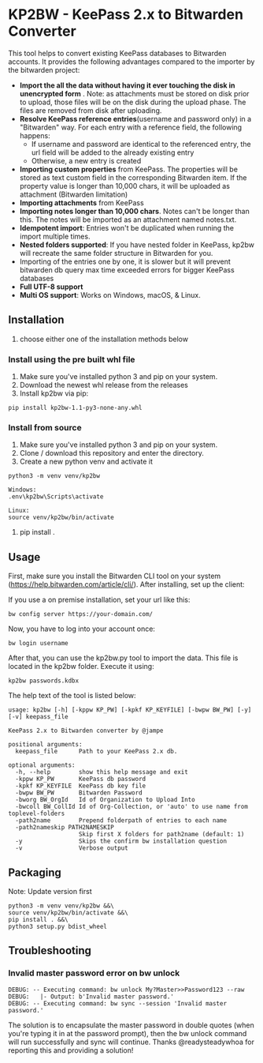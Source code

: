 # KP2BW - KeePass 2.x to Bitwarden Converter

This tool helps to convert existing KeePass databases to Bitwarden accounts. It provides the following advantages compared to the importer by the bitwarden project:

* **Import the all the data without having it ever touching the disk in unencrypted form** . Note: as attachments must be stored on disk prior to upload, those files will be on the disk during the upload phase. The files are removed from disk after uploading.
* **Resolve KeePass reference entries**(username and password only) in a "Bitwarden" way. For each entry with a reference field, the following happens:
  * If username and password are identical to the referenced entry, the url field will be added to the already existing entry
  * Otherwise, a new entry is created
* **Importing custom properties** from KeePass. The properties will be stored as text custom field in the corresponding Bitwarden item. If the property value is longer than 10,000 chars, it will be uploaded as attachment (Bitwarden limitation)
* **Importing attachments** from KeePass
* **Importing notes longer than 10,000 chars**. Notes can't be longer than this. The notes will be imported as an attachment named notes.txt.
* **Idempotent import**: Entries won't be duplicated when running the import multiple times.
* **Nested folders supported**: If you have nested folder in KeePass, kp2bw will recreate the same folder structure in Bitwarden for you.
* Importing of the entries one by one, it is slower but it will prevent bitwarden db query max time exceeded errors for bigger KeePass databases
* **Full UTF-8 support**
* **Multi OS support**: Works on Windows, macOS, & Linux.

## Installation
1) choose either one of the installation methods below

### Install using the pre built whl file
1) Make sure you've installed python 3 and pip on your system.
1) Download the newest whl release from the releases
1) Install kp2bw via pip:
  ```
  pip install kp2bw-1.1-py3-none-any.whl
  ```

### Install from source
1) Make sure you've installed python 3 and pip on your system.
1) Clone / download this repository and enter the directory.
1) Create a new python venv and activate it
  ```
  python3 -m venv venv/kp2bw

  Windows:
  .env\kp2bw\Scripts\activate
  
  Linux:
  source venv/kp2bw/bin/activate
  ```
1) pip install .

## Usage
First, make sure you install the Bitwarden CLI tool on your system (https://help.bitwarden.com/article/cli/). After installing, set up the client:

If you use a on premise installation, set your url like this:
```
bw config server https://your-domain.com/
```

Now, you have to log into your account once:
```
bw login username
```

After that, you can use the kp2bw.py tool to import the data. This file is located in the kp2bw folder. Execute it using:
```
kp2bw passwords.kdbx
```

The help text of the tool is listed below:
```
usage: kp2bw [-h] [-kppw KP_PW] [-kpkf KP_KEYFILE] [-bwpw BW_PW] [-y] [-v] keepass_file

KeePass 2.x to Bitwarden converter by @jampe

positional arguments:
  keepass_file      Path to your KeePass 2.x db.

optional arguments:
  -h, --help        show this help message and exit
  -kppw KP_PW       KeePass db password
  -kpkf KP_KEYFILE  KeePass db key file
  -bwpw BW_PW       Bitwarden Password
  -bworg BW_OrgId   Id of Organization to Upload Into
  -bwcoll BW_CollId Id of Org-Collection, or 'auto' to use name from toplevel-folders
  -path2name        Prepend folderpath of entries to each name
  -path2nameskip PATH2NAMESKIP
                    Skip first X folders for path2name (default: 1)
  -y                Skips the confirm bw installation question
  -v                Verbose output
```

## Packaging

Note: Update version first

```shell
python3 -m venv venv/kp2bw &&\
source venv/kp2bw/bin/activate &&\
pip install . &&\
python3 setup.py bdist_wheel
```

## Troubleshooting
### Invalid master password error on bw unlock

```
DEBUG: -- Executing command: bw unlock My?Master>>Password123 --raw
DEBUG:   |- Output: b'Invalid master password.'
DEBUG: -- Executing command: bw sync --session 'Invalid master password.'
```

The solution is to encapsulate the master password in double quotes (when you're typing it in at the password prompt), then the bw unlock command will run successfully and sync will continue. Thanks @readysteadywhoa for reporting this and providing a solution!

